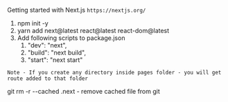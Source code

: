 Getting started with Next.js
`https://nextjs.org/`

1. npm init -y
2. yarn add next@latest react@latest react-dom@latest
3. Add following scripts to package.json
   1. "dev": "next",
   2. "build": "next build",
   3. "start": "next start"

`Note - If you create any directory inside pages folder - you will get route added to that folder`

git rm -r --cached .next - remove cached file from git
